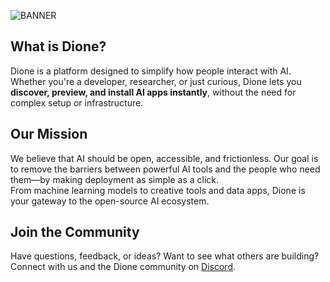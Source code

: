 ![BANNER](https://github.com/user-attachments/assets/3aea1b6f-bec2-478b-9f5b-de210adb7b3d)


## What is Dione?

Dione is a platform designed to simplify how people interact with AI. Whether you're a developer, researcher, or just curious, Dione lets you **discover, preview, and install AI apps instantly**, without the need for complex setup or infrastructure.

## Our Mission

We believe that AI should be open, accessible, and frictionless. Our goal is to remove the barriers between powerful AI tools and the people who need them—by making deployment as simple as a click.  
From machine learning models to creative tools and data apps, Dione is your gateway to the open-source AI ecosystem.

## Join the Community

Have questions, feedback, or ideas? Want to see what others are building?  
Connect with us and the Dione community on [Discord](https://getdione.app/discord).
